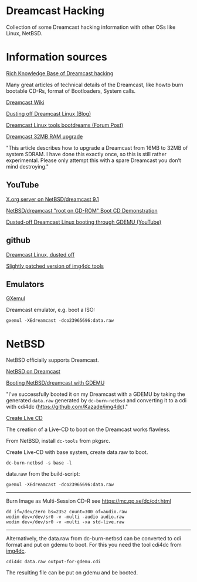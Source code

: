 # Dreamcast Hacking

Collection of some Dreamcast hacking information with other OSs like Linux, NetBSD.

# Information sources

[Rich Knowledge Base of Dreamcast hacking](https://mc.pp.se/dc/sw.html)

Many great articles of technical details of the Dreamcast, like howto burn bootable CD-Rs, format of Bootloaders, System calls.

[Dreamcast Wiki](https://dreamcast.wiki/Dreamcast.wiki)

[Dusting off Dreamcast Linux (Blog)](https://oldvcr.blogspot.com/2023/02/dusting-off-dreamcast-linux.html)

[Dreamcast Linux tools bootdreams (Forum Post)](https://www.dreamcast-talk.com/forum/viewtopic.php?t=15258)

[Dreamcast 32MB RAM upgrade](https://blog.ldtlb.com/2020/06/21/dreamcast-32mb-ram-upgrade.html)

"This article describes how to upgrade a Dreamcast from 16MB to 32MB of system SDRAM. I have done this exactly once, so this is still rather experimental. Please only attempt this with a spare Dreamcast you don’t mind destroying."

## YouTube

[X.org server on NetBSD/dreamcast 9.1](https://www.youtube.com/watch?v=ToVdC8B4waY&ab_channel=tsutsuii)

[NetBSD/dreamcast "root on GD-ROM" Boot CD Demonstration](https://www.youtube.com/watch?v=VJUbAvCg5NY&ab_channel=tsutsuii)

[Dusted-off Dreamcast Linux booting through GDEMU (YouTube)](https://www.youtube.com/watch?v=ygdGxo6wXM4)
## github

[Dreamcast Linux, dusted off](https://github.com/classilla/dclinux)

[Slightly patched version of img4dc tools](https://github.com/Kazade/img4dc)

## Emulators

[GXemul](https://gavare.se/gxemul/)

Dreamcast emulator, e.g. boot a ISO:

```
gxemul -XEdreamcast -dco23965696:data.raw 
```

# NetBSD

NetBSD officially supports Dreamcast.

[NetBSD on Dreamcast](https://wiki.netbsd.org/ports/dreamcast/)

[Booting NetBSD/dreamcast with GDEMU](https://mail-index.netbsd.org/port-dreamcast/2023/04/05/msg000323.html)

"I've successfully booted it on my Dreamcast with a GDEMU by taking the generated `data.raw` generated by `dc-burn-netbsd` and converting it to a cdi with cdi4dc (https://github.com/Kazade/img4dc)."



[Create Live CD](https://github.com/abs0/dc-burn-netbsd)

The creation of a Live-CD to boot on the Dreamcast works flawless.

From NetBSD, install `dc-tools` from pkgsrc.

Create Live-CD with base system, create data.raw to boot.

```
dc-burn-netbsd -s base -l
```

data.raw from the build-script:
```
gxemul -XEdreamcast -dco23965696:data.raw 
```

---
Burn Image as Multi-Session CD-R
see https://mc.pp.se/dc/cdr.html

```
dd if=/dev/zero bs=2352 count=300 of=audio.raw 
wodim dev=/dev/sr0 -v -multi -audio audio.raw
wodim dev=/dev/sr0 -v -multi -xa std-live.raw 
```

---

Alternatively, the data.raw from dc-burn-netbsd can be converted to cdi format and put on gdemu to boot. For this you need the tool cdi4dc from [img4dc](https://github.com/Kazade/img4dc).

```
cdi4dc data.raw output-for-gdemu.cdi
```
The resulting file can be put on gdemu and be booted.
